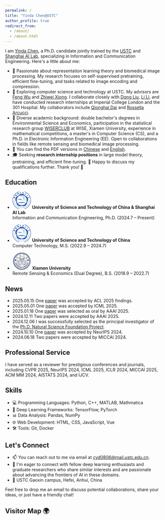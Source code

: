 ```yaml
---
permalink: /
title: "Yinda Chen@USTC"
author_profile: true
redirect_from: 
  - /about/
  - /about.html
---
```


I am [Yinda Chen](https://ydchen0806.github.io/), a Ph.D. candidate jointly trained by the [USTC](https://sist.ustc.edu.cn/main.htm) and [Shanghai AI Lab](https://www.shlab.org.cn/), specializing in Information and Communication Engineering. Here's a little about me:

- 👀 Passionate about representation learning theory and biomedical image processing. My research focuses on self-supervised pretraining, efficient fine-tuning, and tasks related to image encoding and compression.
- 🌱 Exploring computer science and technology at USTC. My advisors are [Feng Wu](https://scholar.google.com/citations?user=5bInRDEAAAAJ&hl=en) and [Zhiwei Xiong](https://scholar.google.com/citations?user=Snl0HPEAAAAJ&hl=en&oi=ao). I collaborate closely with [Dong Liu](https://scholar.google.com/citations?user=lOWByxoAAAAJ&hl=en), [Li Li](https://scholar.google.com/citations?user=dEm6VKAAAAAJ&hl=en), and have conducted research internships at Imperial College London and the 301 Hospital. My collaborators include [Qionghai Dai](https://scholar.google.com/citations?user=CHAajY4AAAAJ&hl=en&oi=ao) and [Rossella Arcucci](https://scholar.google.com/citations?user=oxy2ZQoAAAAJ&hl=en).
- 💞️ Diverse academic background: double bachelor's degrees in Environmental Science and Economics, participation in the statistical research group [WISERCLUB](https://github.com/wise-r) at WISE, Xiamen University, experience in mathematical competitions, a master's in Computer Science (CS), and a Ph.D. in Electronic Information Engineering (EE). Open to collaborations in fields like remote sensing and biomedical image processing.
- 📄 You can find the PDF versions in [Chinese](/files/cyd_resume_CN.pdf) and [English](/files/CYD_resume_EN.pdf).
- 🎓 Seeking **research internship positions** in large model theory, pretraining, and efficient fine-tuning. 🙏 Happy to discuss my qualifications further. Thank you! 🌟

## Education
- <img src="/images/ustc_logo.png" alt="USTC Logo" width="60"/> **University of Science and Technology of China & Shanghai AI Lab**  
  Information and Communication Engineering, Ph.D. (2024.7 – Present)  

- <img src="/images/ustc_logo.png" alt="USTC Logo" width="60"/> **University of Science and Technology of China**  
  Computer Technology, M.S. (2022.9 – 2024.7)  

- <img src="/images/xmu_logo.jpeg" alt="XMU Logo" width="60"/> **Xiamen University**  
  Remote Sensing & Economics (Dual Degree), B.S. (2018.9 – 2022.7)

## News

- 2025.05.15 One [paper](https://arxiv.org/pdf/2410.13523) was accepted by ACL 2025 findings.
- 2025.05.01 One [paper](https://openreview.net/pdf?id=wJGXiHQwpZ) was accepted by ICML 2025.
- 2025.01.18 One [paper](/files/Condition_generation_Latent_Coding_with_an_External_Dictionary_for_Deep_Image_Compression.pdf) was selected as oral by AAAI 2025.
- 2024.12.11 Two papers were accepted by AAAI 2025.
- 2024.12.06 I was successfully selected as the principal investigator of the [Ph.D. Natural Science Foundation Project](/files/F0210中国科学技术大学-陈胤达_final.pptx).
- 2024.10.10 One [paper](https://arxiv.org/pdf/2412.19080) was accepted by NeurIPS 2024.
- 2024.06.18 Two papers were accepted by MICCAI 2024.

## Professional Service

I have served as a reviewer for prestigious conferences and journals, including CVPR 2025, NeurIPS 2024, ICML 2025, ICLR 2024, MICCAI 2025, ACM MM 2024, AISTATS 2024, and IJCV.

## Skills

- 💻 Programming Languages: Python, C++, MATLAB, Mathmatica
- 🧠 Deep Learning Frameworks: TensorFlow, PyTorch
- 📊 Data Analysis: Pandas, NumPy
- 🌐 Web Development: HTML, CSS, JavaScript, Vue
- 🛠️ Tools: Git, Docker

## Let's Connect

- 📫 You can reach out to me via email at [cyd0806@mail.ustc.edu.cn](mailto:cyd0806@mail.ustc.edu.cn).
- 💼 I'm eager to connect with fellow deep learning enthusiasts and graduate researchers who share similar interests and are passionate about advancing the frontiers of AI in these domains.
- 📍 USTC Gaoxin campus, Hefei, Anhui, China


Feel free to drop me an email to discuss potential collaborations, share your ideas, or just have a friendly chat!

## Visitor Map 🌍

<div style="text-align: center; margin-bottom: 20px; width: 300px; height: 300px; margin: 0 auto;">
  <!-- ClustrMaps Embed Code -->
  <script type="text/javascript" id="clstr_globe" src="//clustrmaps.com/globe.js?d=-6dpgBBQ6VS019wttjE8HshiwnZUQM6hxMNnvZM-u6c"></script>
  <style>
    canvas#clustrmaps-canvas {
      width: 100% !important; /* 根据父容器宽度自适应 */
      height: 100% !important; /* 根据父容器高度自适应 */
    }
  </style>
</div>
